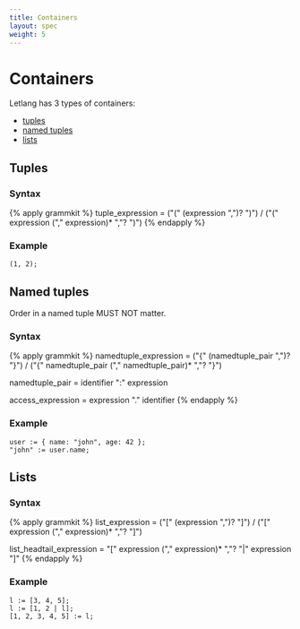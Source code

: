 ```yaml
---
title: Containers
layout: spec
weight: 5
---
```


# Containers

Letlang has 3 types of containers:

 - [tuples](./spec/expressions/containers#tuples)
 - [named tuples](./spec/expressions/containers#named-tuples)
 - [lists](./spec/expressions/containers#lists)

## Tuples

### Syntax

{% apply grammkit %}
tuple_expression
  = ("(" (expression ",")? ")")
  / ("(" expression ("," expression)* ","? ")")
{% endapply %}


### Example

```letlang
(1, 2);
```

## Named tuples

Order in a named tuple MUST NOT matter.

### Syntax

{% apply grammkit %}
namedtuple_expression
  = ("{" (namedtuple_pair ",")? "}")
  / ("{" namedtuple_pair ("," namedtuple_pair)* ","? "}")

namedtuple_pair = identifier ":" expression

access_expression = expression "." identifier
{% endapply %}


### Example

```letlang
user := { name: "john", age: 42 };
"john" := user.name;
```

## Lists

### Syntax

{% apply grammkit %}
list_expression
  = ("[" (expression ",")? "]")
  / ("[" expression ("," expression)* ","? "]")

list_headtail_expression
  = "[" expression ("," expression)* ","? "|" expression "]"
{% endapply %}


### Example

```letlang
l := [3, 4, 5];
l := [1, 2 | l];
[1, 2, 3, 4, 5] := l;
```
